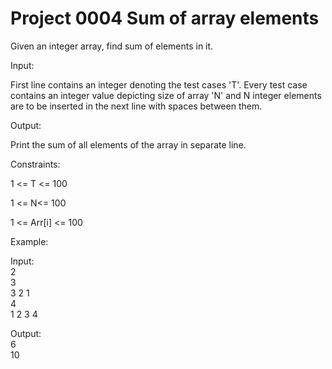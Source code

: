 <h1>Project 0004 Sum of array elements</h1>
Given an integer array, find sum of elements in it.

Input:

First line contains an integer denoting the test cases 'T'. Every test case contains an integer value depicting size of array 'N' and N integer elements are to be inserted in the next line with spaces between them.

Output:

Print the sum of all elements of the array in separate line.

Constraints:

1 <= T <= 100

1 <= N<= 100

1 <= Arr[i] <= 100

Example:

Input: <br />
2 <br />
3 <br />
3 2 1 <br />
4 <br />
1 2 3 4 <br />

Output:<br />
6 <br />
10<br />
